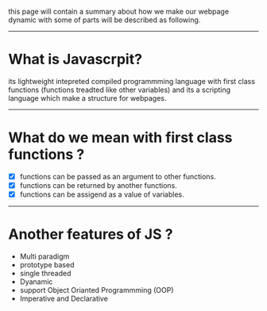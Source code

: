 this page will contain a summary about how we make our webpage dynamic with some of parts will be described as following.

___
# What is Javascrpit?

its lightweight intepreted compiled programmming language with first class functions (functions treadted like other variables) and its a scripting language which make a structure for webpages.

___
# What do we mean with first class functions ?

- [x] functions can be passed as an argument to other functions.
- [x] functions can be returned by another functions.
- [x] functions can be assigend as a value of variables.

___
# Another features of JS ?

- Multi paradigm
- prototype based
- single threaded
- Dyanamic
- support Object Orianted Programmming (OOP)
- Imperative and Declarative
